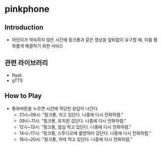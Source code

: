 # pinkphone
## Introduction
* 어린이가 약속하지 않은 시간에 핑크퐁과 같은 영상을 앞뒤없이 요구할 때, 이를 평화롭게 해결하기 위한 서비스
## 관련 라이브러리
* flask
* gTTS
## How to Play
* 통화버튼을 누르면 시간에 적당한 응답이 나간다.
    * 21시~08시: "핑크퐁, 자고 있단다. 나중에 다시 전화하렴."
    * 09시~11시: "핑크퐁, 유치원 갔단다. 나중에 다시 전화하렴."
    * 12시~13시: "핑크퐁, 점심 먹고 있단다. 나중에 다시 전화하렴."
    * 14시~17시: "핑크퐁, 스투디오에 촬영하러 갔단다. 나중에 다시 전화하렴."
    * 18시~20시: "핑크퐁, 저녁 먹고 있단다. 나중에 다시 전화하렴."
